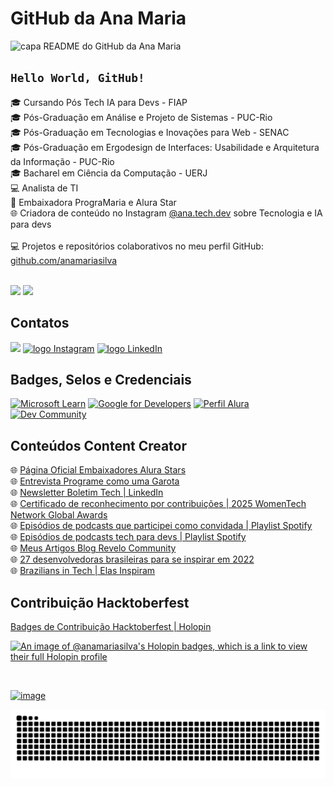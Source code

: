 # GitHub da Ana Maria

![capa README do GitHub da Ana Maria](https://www.anamaria.dev.br/github/capa-github.png)

## <code>Hello World, GitHub!</code>

:mortar_board: Cursando Pós Tech IA para Devs - FIAP <br>
:mortar_board: Pós-Graduação em Análise e Projeto de Sistemas - PUC-Rio <br>
:mortar_board: Pós-Graduação em Tecnologias e Inovações para Web - SENAC <br>
:mortar_board: Pós-Graduação em Ergodesign de Interfaces: Usabilidade e Arquitetura da Informação - PUC-Rio <br>
:mortar_board: Bacharel em Ciência da Computação - UERJ <br>
:computer: Analista de TI <br>
:blue_heart: Embaixadora PrograMaria e Alura Star <br>
:globe_with_meridians: Criadora de conteúdo no Instagram <a href="https://www.instagram.com/ana.tech.dev/">@ana.tech.dev</a> sobre Tecnologia e IA para devs <br>
<br>
:computer: Projetos e repositórios colaborativos no meu perfil GitHub: [github.com/anamariasilva](https://github.com/anamariasilva)

<br>
<a href="https://www.anamariasilva.com.br"><img src="https://img.shields.io/static/v1?label=Site&message=www.anamariasilva.com.br&logo=website&logoColor=white&color=blue&style=for-the-badge"/></a> <a href="https://www.anamaria.dev.br"><img src="https://img.shields.io/static/v1?label=Portfolio&message=www.anamaria.dev.br&logo=website&logoColor=white&color=blue&style=for-the-badge"/></a> 

## Contatos

<a href="mailto:contato@anamaria.dev.br"><img src="https://img.shields.io/static/v1?label=E-mail&message=contato@anamaria.dev.br&logo=mail&logoColor=white&color=blue&style=for-the-badge"/></a> 
<a href="https://www.instagram.com/ana.tech.dev/"><img alt="logo Instagram" src="https://img.shields.io/badge/Instagram-%23E4405F.svg?style=for-the-badge&logo=Instagram&logoColor=white&color=blue"/></a> 
<a href="https://www.linkedin.com/in/anamariasilva"><img alt="logo LinkedIn" src="https://img.shields.io/badge/Linkedin-%23E4405F.svg?style=for-the-badge&logo=LinkedIn&logoColor=white&color=blue"/></a> 

## Badges, Selos e Credenciais

<a href="https://docs.microsoft.com/pt-br/users/anamariasilva/"><img alt="Microsoft Learn" src="https://img.shields.io/badge/Microsoft Learn-258ffa?style=for-the-badge&logo=microsoft&logoColor=white"/></a>
<a href="https://g.dev/anamariasilva"><img alt="Google for Developers" src="https://img.shields.io/badge/Google for Developers-%23E4405F.svg?style=for-the-badge&logo=google&logoColor=white&color=blue"/></a> 
<a href="https://cursos.alura.com.br/user/anamariasilva"><img alt="Perfil Alura" src="https://img.shields.io/badge/Perfil Alura-%23E4405F.svg?style=for-the-badge&logoColor=white&color=blue"/></a> 
<a href="https://dev.to/anamaria"><img alt="Dev Community" src="https://img.shields.io/badge/dev.to-0A0A0A.svg?style=for-the-badge&logo=devdotto&logoColor=white"/></a> 

## Conteúdos Content Creator

:globe_with_meridians: [Página Oficial Embaixadores Alura Stars](https://www.alura.com.br/stars) <br>
:globe_with_meridians: [Entrevista Programe como uma Garota](https://programecomoumagarota.com/mulheres-que-inspiram-ana-maria/) <br>
:globe_with_meridians: [Newsletter Boletim Tech | LinkedIn](https://www.linkedin.com/pulse/bolha-estourou-como-ingressar-na-carreira-de-dev-em-ackec?trk=news-guest_share-article) <br>
:globe_with_meridians: [Certificado de reconhecimento por contribuições | 2025 WomenTech Network Global Awards](https://www.womentech.net/certificate-nominated/Ana%20Maria/Silva?_se=Y29udGF0b0BhbmFtYXJpYS5kZXYuYnI%3D) <br>
:globe_with_meridians: [Episódios de podcasts que participei como convidada | Playlist Spotify](https://open.spotify.com/playlist/2ccnya2Ld9qk74r4rxRxXj) <br>
:globe_with_meridians: [Episódios de podcasts tech para devs | Playlist Spotify](https://open.spotify.com/playlist/2grGG2vgZOOE0RjuWVV5iv?si=7uR86uv2S_aOOJ2bO0aygA&dl_branch=1&nd=1) <br>
:globe_with_meridians: [Meus Artigos Blog Revelo Community](https://community.revelo.com/author/ana) <br>
:globe_with_meridians: [27 desenvolvedoras brasileiras para se inspirar em 2022](https://community.revelo.com.br/27-desenvolvedoras-brasileiras-para-se-inspirar-em-2022/) <br>
:globe_with_meridians: [Brazilians in Tech | Elas Inspiram](https://www.braziliansintech.com/elas)

## Contribuição Hacktoberfest

[Badges de Contribuição Hacktoberfest | Holopin](https://www.holopin.io/@anamariasilva#badges)

[![An image of @anamariasilva's Holopin badges, which is a link to view their full Holopin profile](https://holopin.me/anamariasilva)](https://holopin.io/@anamariasilva)

<br>

<a href="https://www.credly.com/badges/5fc99802-4273-453d-bbfb-9f03e4e0d70c"><img width="150" height="150" alt="image" src="https://github.com/user-attachments/assets/44c0b49f-5574-40fa-9fb1-4140dff52847" /></a>

<picture>
  <source media="(prefers-color-scheme: dark)" srcset="https://raw.githubusercontent.com/ana-maria-silva/ana-maria-silva/output/github-contribution-grid-snake-dark.svg">
  <source media="(prefers-color-scheme: light)" srcset="https://raw.githubusercontent.com/ana-maria-silva/ana-maria-silva/output/github-contribution-grid-snake.svg">
  <img alt="github contribution grid snake animation" src="https://raw.githubusercontent.com/ana-maria-silva/ana-maria-silva/output/github-contribution-grid-snake.svg">
</picture>
